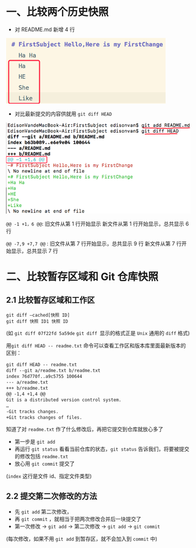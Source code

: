 # 一、比较两个历史快照

- 对 README.md 新增 4 行

![5-1](../assets/5-1.png)

- 对比最新提交的内容供就用 `git diff HEAD`

![5-2](../assets/5-2.png)

`@@ -1 +1，6 @@`:
旧文件从第 1 行开始显示
新文件从第 1 行开始显示，总共显示 6 行

`@@ -7,9 +7,7 @@` :
旧文件从第 7 行开始显示，总共显示 9 行
新文件从第 7 行开始显示，总共显示 7 行

# 二、比较暂存区域和 Git 仓库快照

## 2.1 比较暂存区域和工作区

```
git diff –cached[快照 ID]
git diff 快照 ID1 快照 ID
```

(如 `git diff 07f22fd 5a59de` `git diff `显示的格式正是 `Unix` 通用的 `diff` 格式)

用`git diff HEAD -- readme.txt` 命令可以查看工作区和版本库里面最新版本的区别：

```
git diff HEAD -- readme.txt
diff --git a/readme.txt b/readme.txt
index 76d770f..a9c5755 100644
--- a/readme.txt
+++ b/readme.txt
@@ -1,4 +1,4 @@
Git is a distributed version control system.
…
-Git tracks changes.
+Git tracks changes of files.
```

知道了对 `readme.txt` 作了什么修改后，再把它提交到仓库就放心多了

- 第一步是 `git add`
- 再运行 `git status` 看看当前仓库的状态，`git status` 告诉我们，将要被提交的修改包括 `readme.txt`
- 放心用 `git commit` 提交了

(`index` 这行是文件 id、指定文件类型)

## 2.2 提交第二次修改的方法

- 先 `git add` 第二次修改，
- 再 `git commit` ，就相当于把两次修改合并后一块提交了
- 第一次修改 -> `git add` -> 第二次修改 -> `git add` -> `git commit`

(每次修改，如果不用 `git add` 到暂存区，就不会加入到 `commit` 中)
